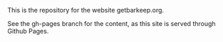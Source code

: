 This is the repository for the website getbarkeep.org.

See the gh-pages branch for the content, as this site is served through Github Pages.
